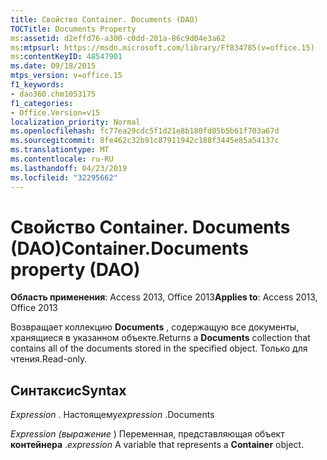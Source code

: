 ```yaml
---
title: Свойство Container. Documents (DAO)
TOCTitle: Documents Property
ms:assetid: d2effd76-a300-c0dd-201a-86c9d04e3a62
ms:mtpsurl: https://msdn.microsoft.com/library/Ff834785(v=office.15)
ms:contentKeyID: 48547901
ms.date: 09/18/2015
mtps_version: v=office.15
f1_keywords:
- dao360.chm1053175
f1_categories:
- Office.Version=v15
localization_priority: Normal
ms.openlocfilehash: fc77ea29cdc5f1d21e8b180fd85b5b61f703a67d
ms.sourcegitcommit: 8fe462c32b91c87911942c188f3445e85a54137c
ms.translationtype: MT
ms.contentlocale: ru-RU
ms.lasthandoff: 04/23/2019
ms.locfileid: "32295662"
---
```

# <a name="containerdocuments-property-dao"></a><span data-ttu-id="1bf8f-102">Свойство Container. Documents (DAO)</span><span class="sxs-lookup"><span data-stu-id="1bf8f-102">Container.Documents property (DAO)</span></span>


<span data-ttu-id="1bf8f-103">**Область применения**: Access 2013, Office 2013</span><span class="sxs-lookup"><span data-stu-id="1bf8f-103">**Applies to**: Access 2013, Office 2013</span></span>

<span data-ttu-id="1bf8f-104">Возвращает коллекцию **Documents** , содержащую все документы, хранящиеся в указанном объекте.</span><span class="sxs-lookup"><span data-stu-id="1bf8f-104">Returns a **Documents** collection that contains all of the documents stored in the specified object.</span></span> <span data-ttu-id="1bf8f-105">Только для чтения.</span><span class="sxs-lookup"><span data-stu-id="1bf8f-105">Read-only.</span></span>

## <a name="syntax"></a><span data-ttu-id="1bf8f-106">Синтаксис</span><span class="sxs-lookup"><span data-stu-id="1bf8f-106">Syntax</span></span>

<span data-ttu-id="1bf8f-107">*Expression* . Настоящему</span><span class="sxs-lookup"><span data-stu-id="1bf8f-107">*expression* .Documents</span></span>

<span data-ttu-id="1bf8f-108">*Expression (выражение* ) Переменная, представляющая объект **контейнера** .</span><span class="sxs-lookup"><span data-stu-id="1bf8f-108">*expression* A variable that represents a **Container** object.</span></span>

